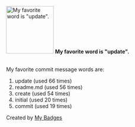 <img src="https://my-badges.github.io/my-badges/favorite-word.png" alt="My favorite word is &quot;update&quot;." title="My favorite word is &quot;update&quot;." width="128">
<strong>My favorite word is &quot;update&quot;.</strong>
<br><br>

My favorite commit message words are:

1. update (used 66 times)
2. readme.md (used 56 times)
3. create (used 54 times)
4. initial (used 20 times)
5. commit (used 19 times)


Created by <a href="https://github.com/my-badges/my-badges">My Badges</a>